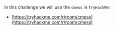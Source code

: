In this challenge we will use the `cmess` in `TryHackMe`:
  - [https://tryhackme.com/r/room/cmess](https://tryhackme.com/r/room/cmess)

